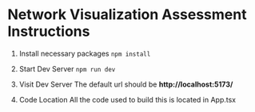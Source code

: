 # Network Visualization Assessment Instructions

1. Install necessary packages
`npm install`

2. Start Dev Server
`npm run dev`

3. Visit Dev Server
The default url should be **http://localhost:5173/**

4. Code Location
All the code used to build this is located in App.tsx
